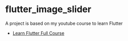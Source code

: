 # flutter_image_slider

A project is based on my youtube course to learn Flutter

- [Learn Flutter Full Course](https://www.youtube.com/playlist?list=PLXgJ7cArk9uRaQyuzfSUO2JeeQ38iwu6B)


